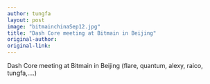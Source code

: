 ```yaml
---
author: tungfa
layout: post
image: "bitmainchinaSep12.jpg"
title: "Dash Core meeting at Bitmain in Beijing"
original-author:  
original-link: 
---
```


Dash Core meeting at Bitmain in Beijing
(flare, quantum, alexy, raico, tungfa,....)
